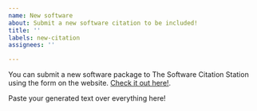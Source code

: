 ```yaml
---
name: New software
about: Submit a new software citation to be included!
title: ''
labels: new-citation
assignees: ''

---
```


You can submit a new software package to The Software Citation Station using the form on the website. [Check it out here!](https://www.tomwagg.com/software-citation-station?new-software=true).

Paste your generated text over everything here!